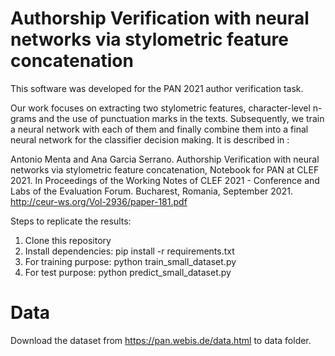 # Authorship Verification with neural networks via stylometric feature concatenation

This software was developed for the PAN 2021 author verification task. 

Our work focuses on extracting two stylometric features, character-level n-grams and the use of punctuation marks in the texts. Subsequently, we train a neural network with each of them and finally combine them into a final neural network for the classifier decision making. It is described in :

Antonio Menta and Ana Garcia Serrano.  Authorship Verification with neural networks via stylometric feature concatenation, Notebook for PAN at CLEF 2021. In Proceedings of the Working Notes of CLEF 2021 - Conference and Labs of the Evaluation Forum. Bucharest, Romania, September 2021.
 http://ceur-ws.org/Vol-2936/paper-181.pdf

 

Steps to replicate the results: 

1. Clone this repository
2. Install dependencies:
    pip install -r requirements.txt
3. For training purpose:
    python train_small_dataset.py 
4. For test purpose:
    python predict_small_dataset.py


# Data

Download the dataset from https://pan.webis.de/data.html to data folder.



